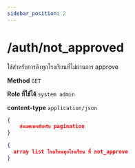 ```yaml
---
sidebar_position: 2
---
```


# /auth/not_approved


ใช้สำหรับการดึงทุกโรงเรียนที่ไม่ผ่านการ approve 


**Method** `GET`

**Role ที่ใช้ได้** `system admin`

**content-type** `application/json`

```json title="Request"
{
    ส่งเลขเพจสำหรับ pagination
}
```

```json title="Response"
{
  array list โรงเรียนทุกโรงเรียน ที่ not_approve
}
```